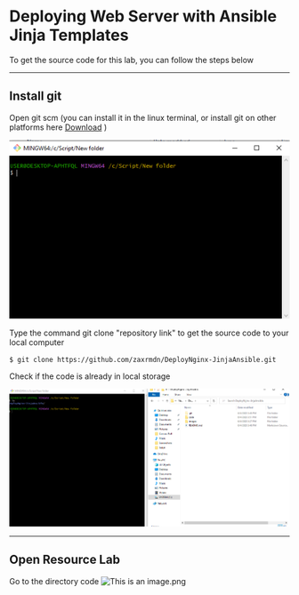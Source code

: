 # Deploying Web Server with Ansible Jinja Templates

To get the source code for this lab, you can follow the steps below

---
## Install git

Open git scm (you can install it in the linux terminal, or install git on other platforms here [Download](https://git-scm.com/downloads) )

![This is an image](./images/git-bash.png)

Type the command git clone "repository link" to get the source code to your local computer
```
$ git clone https://github.com/zaxrmdn/DeployNginx-JinjaAnsible.git
```

Check if the code is already in local storage

![This is an image](./images/code-exists.png)

---
## Open Resource Lab

Go to the directory code
![This is an image](images/carbon%20(10)).png

